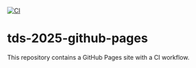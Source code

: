 [![CI](https://github.com/23f3004176/tds-2025-github-pages/actions/workflows/ci.yml/badge.svg)](https://github.com/23f3004176/tds-2025-github-pages/actions/workflows/ci.yml)

# tds-2025-github-pages

This repository contains a GitHub Pages site with a CI workflow.
